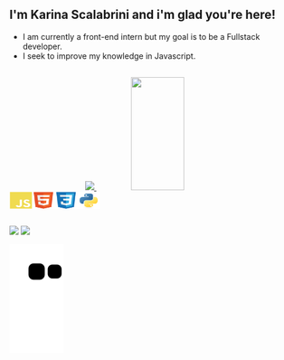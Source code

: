 ## I'm Karina Scalabrini and i'm glad you're here! 

- I am currently a front-end intern  but my goal is to be a Fullstack developer.
- I seek to improve my knowledge in Javascript.
##

<div align="center" >
  <a href="https://github.com/KarinaScalabrini">
  <img height="180em" width:"36%" src="https://github-readme-stats.vercel.app/api?username=KarinaScalabrini&show_icons=true&theme=bear&include_all_commits=true&count_private=true"/>
  <img height="200em" width="43%" src="https://github-readme-stats.vercel.app/api/top-langs/?username=KarinaScalabrini&layout=compact&langs_count=7&theme=bear"/>
</div>

<div style="display: flex"><br>
  <img align="center" alt="karina-Js" height="30" width="40" src="https://raw.githubusercontent.com/devicons/devicon/master/icons/javascript/javascript-plain.svg">
  <img align="center" alt="karina-HTML" height="30" width="40" src="https://raw.githubusercontent.com/devicons/devicon/master/icons/html5/html5-original.svg">
  <img align="center" alt="karina-CSS" height="30" width="40" src="https://raw.githubusercontent.com/devicons/devicon/master/icons/css3/css3-original.svg">
  <img align="center" alt="karina-Python" height="30" width="40" src="https://raw.githubusercontent.com/devicons/devicon/master/icons/python/python-original.svg">
</div>

##
<div style="display:inline-block"> 
 <a href="https://www.instagram.com/karina.scalabrini/" target="_blank"><img src="https://img.shields.io/badge/-Instagram-%23E4405F?style=for-the-badge&logo=instagram&logoColor=white" target="_blank"></a>
 <a href="https://www.linkedin.com/in/karina-scalabrini/" target="_blank"><img src="https://img.shields.io/badge/-LinkedIn-%230077B5?style=for-the-badge&logo=linkedin&logoColor=white" target="_blank"></a> 

 
 
  ![Snake animation](https://github.com/KarinaScalabrini/KarinaScalabrini/blob/output/github-contribution-grid-snake.svg)
 
</div>

